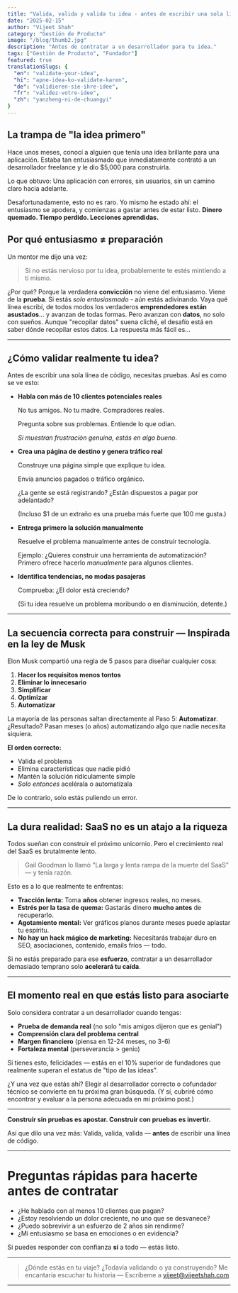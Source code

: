 ```yaml
---
title: "Valida, valida y valida tu idea - antes de escribir una sola línea de código"
date: "2025-02-15"
author: "Vijeet Shah"
category: "Gestión de Producto"
image: "/blog/thumb2.jpg"
description: "Antes de contratar a un desarrollador para tu idea."
tags: ["Gestión de Producto", "Fundador"]
featured: true
translationSlugs: {
  "en": "validate-your-idea",
  "hi": "apne-idea-ko-validate-karen",
  "de": "validieren-sie-ihre-idee",
  "fr": "validez-votre-idee",
  "zh": "yanzheng-ni-de-chuangyi"
}
---
```


## La trampa de "la idea primero"

Hace unos meses, conocí a alguien que tenía una idea brillante para una aplicación. Estaba tan entusiasmado que inmediatamente contrató a un desarrollador freelance y le dio $5,000 para construirla.

Lo que obtuvo: Una aplicación con errores, sin usuarios, sin un camino claro hacia adelante.

Desafortunadamente, esto no es raro. Yo mismo he estado ahí: el entusiasmo se apodera, y comienzas a gastar antes de estar listo. **Dinero quemado. Tiempo perdido. Lecciones aprendidas.**

## Por qué entusiasmo ≠ preparación

Un mentor me dijo una vez:

> Si no estás nervioso por tu idea, probablemente te estés mintiendo a ti mismo.
> 

¿Por qué? Porque la verdadera **convicción** no viene del entusiasmo. Viene de la **prueba**. Si estás *solo entusiasmado* - aún estás adivinando. Vaya qué línea escribí, de todos modos los verdaderos **emprendedores están asustados**... y avanzan de todas formas. Pero avanzan con **datos**, no solo con sueños. Aunque "recopilar datos" suena cliché, el desafío está en saber dónde recopilar estos datos. La respuesta más fácil es...

---

## ¿Cómo validar realmente tu idea?

Antes de escribir una sola línea de código, necesitas pruebas. Así es como se ve esto:

- **Habla con más de 10 clientes potenciales reales**
    
    No tus amigos. No tu madre. Compradores reales.
    
    Pregunta sobre sus problemas. Entiende lo que odian.
    
    *Si muestran frustración genuina, estás en algo bueno.*
    
- **Crea una página de destino y genera tráfico real**
    
    Construye una página simple que explique tu idea.
    
    Envía anuncios pagados o tráfico orgánico.
    
    ¿La gente se está registrando? ¿Están dispuestos a pagar por adelantado?
    
    (Incluso $1 de un extraño es una prueba más fuerte que 100 me gusta.)
    
- **Entrega primero la solución manualmente**
    
    Resuelve el problema manualmente antes de construir tecnología.
    
    Ejemplo: ¿Quieres construir una herramienta de automatización? Primero ofrece hacerlo *manualmente* para algunos clientes.
    
- **Identifica tendencias, no modas pasajeras**
    
    Comprueba: ¿El dolor está creciendo?
    
    (Si tu idea resuelve un problema moribundo o en disminución, detente.)
    

---

## La secuencia correcta para construir — Inspirada en la ley de Musk

Elon Musk compartió una regla de 5 pasos para diseñar cualquier cosa:

1. **Hacer los requisitos menos tontos**
2. **Eliminar lo innecesario**
3. **Simplificar**
4. **Optimizar**
5. **Automatizar**

La mayoría de las personas saltan directamente al Paso 5: **Automatizar**. ¿Resultado? Pasan meses (o años) automatizando algo que nadie necesita siquiera.

**El orden correcto:**

- Valida el problema
- Elimina características que nadie pidió
- Mantén la solución ridículamente simple
- *Solo entonces* acelérala o automatízala

De lo contrario, solo estás puliendo un error.

---

## La dura realidad: SaaS no es un atajo a la riqueza

Todos sueñan con construir el próximo unicornio. Pero el crecimiento real del SaaS es brutalmente lento.

> Gail Goodman lo llamó "La larga y lenta rampa de la muerte del SaaS" — y tenía razón.
> 

Esto es a lo que realmente te enfrentas:

- **Tracción lenta:** Toma **años** obtener ingresos reales, no meses.
- **Estrés por la tasa de quema:** Gastarás dinero **mucho antes** de recuperarlo.
- **Agotamiento mental:** Ver gráficos planos durante meses puede aplastar tu espíritu.
- **No hay un hack mágico de marketing:** Necesitarás trabajar duro en SEO, asociaciones, contenido, emails fríos — todo.

Si no estás preparado para ese **esfuerzo**, contratar a un desarrollador demasiado temprano solo **acelerará tu caída**.

---

## El momento real en que estás listo para asociarte

Solo considera contratar a un desarrollador cuando tengas:

- **Prueba de demanda real** (no solo "mis amigos dijeron que es genial")
- **Comprensión clara del problema central**
- **Margen financiero** (piensa en 12-24 meses, no 3-6)
- **Fortaleza mental** (perseverancia > genio)

Si tienes esto, felicidades — estás en el 10% superior de fundadores que realmente superan el estatus de "tipo de las ideas".

¿Y una vez que estás ahí? Elegir al desarrollador correcto o cofundador técnico se convierte en tu próxima gran búsqueda. (Y sí, cubriré cómo encontrar y evaluar a la persona adecuada en mi próximo post.)

---

**Construir sin pruebas es apostar. Construir con pruebas es invertir.**

Así que dilo una vez más: Valida, valida, valida — **antes** de escribir una línea de código.

---

# Preguntas rápidas para hacerte antes de contratar

- ¿He hablado con al menos 10 clientes que pagan?
- ¿Estoy resolviendo un dolor creciente, no uno que se desvanece?
- ¿Puedo sobrevivir a un esfuerzo de 2 años sin rendirme?
- ¿Mi entusiasmo se basa en emociones o en evidencia?

Si puedes responder con confianza **sí** a todo — estás listo.

---

> ¿Dónde estás en tu viaje? ¿Todavía validando o ya construyendo?
Me encantaría escuchar tu historia — Escríbeme a vijeet@vijeetshah.com
> 

---